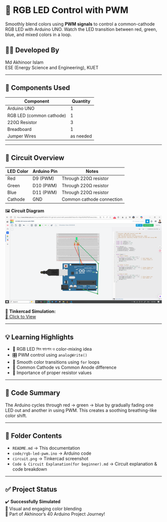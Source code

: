 # 🌈 RGB LED Control with PWM

Smoothly blend colors using **PWM signals** to control a common-cathode RGB LED with Arduino UNO. Watch the LED transition between red, green, blue, and mixed colors in a loop.

## 👨‍🎓 Developed By
Md Akhinoor Islam  
ESE (Energy Science and Engineering), KUET

---

## 🔧 Components Used

| Component       | Quantity |
|----------------|----------|
| Arduino UNO     | 1        |
| RGB LED (common cathode) | 1 |
| 220Ω Resistor   | 3        |
| Breadboard      | 1        |
| Jumper Wires    | as needed |

---

## 🔌 Circuit Overview

| LED Color | Arduino Pin | Notes                     |
|-----------|-------------|---------------------------|
| Red       | D9 (PWM)    | Through 220Ω resistor     |
| Green     | D10 (PWM)   | Through 220Ω resistor     |
| Blue      | D11 (PWM)   | Through 220Ω resistor     |
| Cathode   | GND         | Common cathode connection |

🖼️ **Circuit Diagram**  
![circuit](Circuit.png)

🔗 **Tinkercad Simulation:**  
[🔗 Click to View](https://www.tinkercad.com/things/kepNW7iwRmS-05-rgb-led-control-with-pwm)

---

## 💡 Learning Highlights

- 🎨 RGB LED পিন ফাংশন ও color-mixing idea
- 🎛️ PWM control using `analogWrite()`
- 🔁 Smooth color transitions using `for` loops
- 🧠 Common Cathode vs Common Anode difference
- 🔌 Importance of proper resistor values

---

## 📜 Code Summary

The Arduino cycles through red → green → blue by gradually fading one LED out and another in using PWM. This creates a soothing breathing-like color shift.

---

## 📂 Folder Contents

- `README.md` → This documentation  
- `code/rgb-led-pwm.ino` → Arduino code  
- `circuit.png` → Tinkercad screenshot  
- `Code & Circuit Explanation(for beginner).md` → Circuit explanation & code breakdown  
---

## ✅ Project Status

✔️ **Successfully Simulated**  
🎨 Visual and engaging color blending  
🧱 Part of Akhinoor’s 40 Arduino Project Journey!
